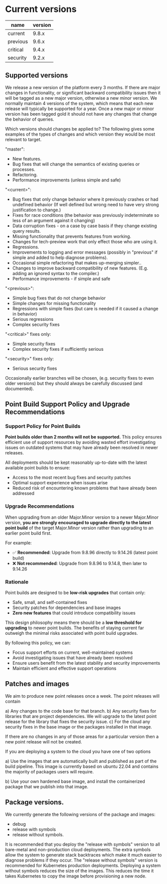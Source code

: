 # Current versions

| name     | version |
| -------- | ------- |
| current  |  9.8.x  |
| previous |  9.6.x  |
| critical |  9.4.x |
| security |  9.2.x |

## Supported versions

We release a new version of the platform every 3 months.  If there are major changes in functionality, or significant backward compatibility issues then it will be tagged as a new major version, otherwise a new minor version.  We normally maintain 4 versions of the system, which means that each new release will typically be supported for a year.  Once a new major or minor version has been tagged gold it should not have any changes that change the behavior of queries.

Which versions should changes be applied to?  The following gives some examples of the types of changes and which version they would be most relevant to target.

"master":
- New features.
- Bug fixes that will change the semantics of existing queries or processes.
- Refactoring.
- Performance improvements (unless simple and safe)

"\<current>":
- Bug fixes that only change behavior where it previously crashes or had undefined behavior (If well defined but wrong need to have very strong justification to change.)
- Fixes for race conditions (the behavior was previously indeterminate so less of an argument against it changing)
- Data corruption fixes - on a case by case basis if they change existing query results.
- Missing functionality that prevents features from working.
- Changes for tech-preview work that only effect those who are using it.
- Regressions.
- Improvements to logging and error messages (possibly in "previous" if simple and added to help diagnose problems).
- Occasional simple refactoring that makes up-merging simpler..
- Changes to improve backward compatibility of new features. (E.g. adding an ignored syntax to the compiler.)
- Performance improvements - if simple and safe

"\<previous>":
- Simple bug fixes that do not change behavior
- Simple changes for missing functionality
- Regressions with simple fixes (but care is needed if it caused a change in behavior)
- Serious regressions
- Complex security fixes

"\<critical>" fixes only:
- Simple security fixes
- Complex security fixes if sufficiently serious

"\<security>" fixes only:
- Serious security fixes

Occasionally earlier branches will be chosen, (e.g. security fixes to even older versions) but they should always be carefully discussed (and documented).

## Point Build Support Policy and Upgrade Recommendations

### Support Policy for Point Builds

**Point builds older than 2 months will not be supported.** This policy ensures efficient use of support resources by avoiding wasted effort investigating issues on outdated systems that may have already been resolved in newer releases.

All deployments should be kept reasonably up-to-date with the latest available point builds to ensure:
- Access to the most recent bug fixes and security patches
- Optimal support experience when issues arise
- Reduced risk of encountering known problems that have already been addressed

### Upgrade Recommendations

When upgrading from an older Major.Minor version to a newer Major.Minor version, **you are strongly encouraged to upgrade directly to the latest point build** of the target Major.Minor version rather than upgrading to an earlier point build first.

For example:
- ✅ **Recommended**: Upgrade from 9.8.96 directly to 9.14.26 (latest point build)
- ❌ **Not recommended**: Upgrade from 9.8.96 to 9.14.8, then later to 9.14.26

### Rationale

Point builds are designed to be **low-risk upgrades** that contain only:
- Safe, small, and self-contained fixes
- Security patches for dependencies and base images
- **Zero new features** that could introduce compatibility issues

This design philosophy means there should be a **low threshold for upgrading** to newer point builds. The benefits of staying current far outweigh the minimal risks associated with point build upgrades.

By following this policy, we can:
- Focus support efforts on current, well-maintained systems
- Avoid investigating issues that have already been resolved
- Ensure users benefit from the latest stability and security improvements
- Maintain efficient and effective support operations

## Patches and images

We aim to produce new point releases once a week.  The point releases will contain

a) Any changes to the code base for that branch.
b) Any security fixes for libraries that are project dependencies.  We will upgrade to the latest point release for the library that fixes the security issue.
c) For the cloud any security fixes in the base image or the packages installed in that image.

If there are no changes in any of those areas for a particular version then a new point release will not be created.

If you are deploying a system to the cloud you have one of two options

a) Use the images that are automatically built and published as part of the build pipeline.  This image is currently based on ubuntu 22.04 and contains the majority of packages users will require.

b) Use your own hardened base image, and install the containerized package that we publish into that image.

## Package versions.

We currently generate the following versions of the package and images:

- debug
- release with symbols
- release without symbols.

It is recommended that you deploy the "release with symbols" version to all bare-metal and non-production cloud deployments.  The extra symbols allow the system to generate stack backtraces which make it much easier to diagnose problems if they occur.
The "release without symbols" version is recommended for Kubernetes production deployments.  Deploying a system without symbols reduces the size of the images.  This reduces the time it takes Kubernetes to copy the image before provisioning a new node.
